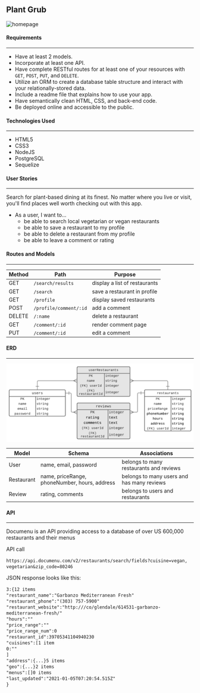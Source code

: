 ## Plant Grub
![homepage](public/images/home.png)
#### Requirements
___

* Have at least 2 models.
* Incorporate at least one API.
* Have complete RESTful routes for at least one of your resources with `GET`, `POST`, `PUT`, and `DELETE`.
* Utilize an ORM to create a database table structure and interact with your relationally-stored data.
* Include a readme file that explains how to use your app.
* Have semantically clean HTML, CSS, and back-end code.
* Be deployed online and accessible to the public.

#### Technologies Used
___
* HTML5
* CSS3
* NodeJS
* PostgreSQL
* Sequelize

#### User Stories
___
Search for plant-based dining at its finest. No matter where you live or visit, you'll find places well worth checking out with this app.
* As a user, I want to...
    * be able to search local vegetarian or vegan restaurants
    * be able to save a restaurant to my profile
    * be able to delete a restaurant from my profile
    * be able to leave a comment or rating

#### Routes and Models
___

| Method | Path | Purpose |
| ------ | -------------- | -------------------------------- |
| GET | `/search/results` | display a list of restaurants |
| GET | `/search` | save a restaurant in profile |
| GET | `/profile` | display saved restaurants |
| POST | `/profile/comment/:id` | add a comment |
| DELETE | `/:name` | delete a restaurant |
| GET | `/comment/:id` | render comment page |
| PUT | `/comment/:id` | edit a comment |

#### ERD<br>
___
![ERD](public/images/erd.png)
<br>

| Model | Schema | Associations |
| ------| -------| ----------------------------------------- |
| User| name, email, password | belongs to many restaurants and reviews|
| Restaurant | name, priceRange, phoneNumber, hours, address | belongs to many users and has many reviews|
| Review | rating, comments | belongs to users and restaurants |

#### API
____
Documenu is an API providing access to a database of over US 600,000 restaurants and their menus

API call
```
https://api.documenu.com/v2/restaurants/search/fields?cuisine=vegan, vegetarian&zip_code=80246
```
JSON response looks like this:
```
3:{12 items
"restaurant_name":"Garbanzo Mediterranean Fresh"
"restaurant_phone":"(303) 757-5900"
"restaurant_website":"http:///co/glendale/614531-garbanzo-mediterranean-fresh/"
"hours":""
"price_range":""
"price_range_num":0
"restaurant_id":39705341104940230
"cuisines":[1 item
0:""
]
"address":{...}5 items
"geo":{...}2 items
"menus":[]0 items
"last_updated":"2021-01-05T07:20:54.515Z"
}
```
